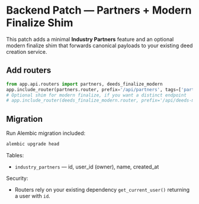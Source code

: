 
# Backend Patch — Partners + Modern Finalize Shim

This patch adds a minimal **Industry Partners** feature and an optional modern finalize shim that forwards canonical payloads to your existing deed creation service.

## Add routers

```py
from app.api.routers import partners, deeds_finalize_modern
app.include_router(partners.router, prefix='/api/partners', tags=['partners'])
# Optional shim for modern finalize, if you want a distinct endpoint
# app.include_router(deeds_finalize_modern.router, prefix='/api/deeds-modern', tags=['deeds'])
```

## Migration

Run Alembic migration included:
```bash
alembic upgrade head
```

Tables:
- `industry_partners` — id, user_id (owner), name, created_at

Security:
- Routers rely on your existing dependency `get_current_user()` returning a user with `id`.
